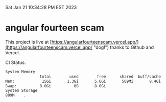 Sat Jan 21 10:34:28 PM EST 2023

# angular fourteen scam


This project is live at [https://angularfourteenscam.vercel.app/](https://angularfourteenscam.vercel.app/ "dog!") thanks to Github and Vercel.

CI Status: 

```bash
System Memory
               total        used        free      shared  buff/cache   available
Mem:            15Gi       1.3Gi       5.6Gi       509Mi       8.4Gi        13Gi
Swap:          8.0Gi          0B       8.0Gi
System Storage
809M	.

